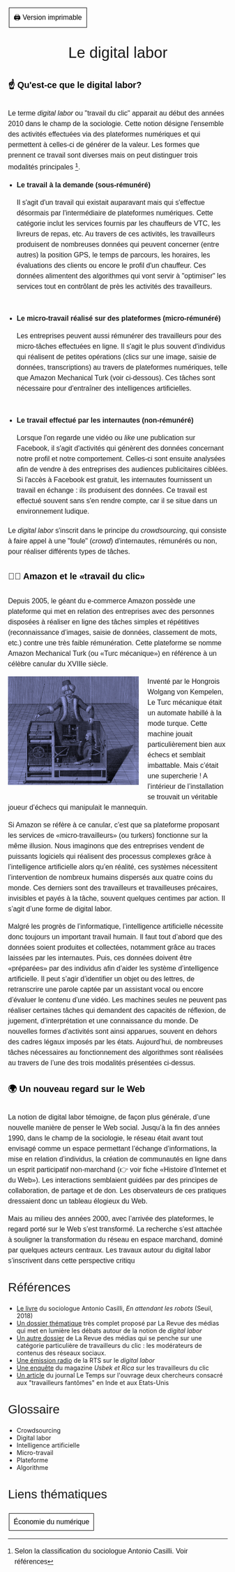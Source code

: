 


<!-- Test de mise en page -->

 <!DOCTYPE html>
<html>
<head>
<style>
.button {
  background-color: white;
  border: 1px solid;
  border-color: black;
  font-family:"Helvetica";
  font-weight:300;
  color: black!important;
  padding: 10px 10px;
  text-align: center;
  text-decoration: none;
  display: inline-block;
  font-size: 16px;
  margin: 4px 2px;
  cursor: pointer;
}
.button:hover {
  text-decoration:none;
  background-color: black; 
  color: white!important;
}
h1 {
    margin-top: 0;
    font-size: 35px;
    font-family: "Helvetica";
    font-weight: 400;
    text-align: center;
}
h2 {
    margin-top: 0;
    font-size: 28px;
    font-family: "Helvetica";
    text-align: left;
    font-weight: 400;
    }
h3 {
    margin-top: 0;
    font-size: 20px;
    font-family: "Helvetica";
    text-align: left;
    font-weight: 400;
    }
p {
    text-align: justify;
    text-justify: inter-word;
    font-size: 16px;
    font-family: "Helvetica";
    text-align: left;
    font-weight: 300;
    line-height:1.5
    }
strong {
    font-weight: 700;
}
ul {
  margin-bottom:20px;
  padding-left:20px;
}
li.simple {
  margin-bottom:20px;
  padding-left:20px;
}
ol {
  margin-bottom: 20px;
  padding-left:15px;
}
.boxed {
  border: 1px solid;$
  border-color:rgb(96, 105, 219);
  padding: 10px;
  } 

</style>
</head>
</html>

<!-- Fin du test de mise en page -->

<a href="#" class="button"> 🖨️ Version imprimable</a>

<br>

# Le digital labor

<br>

<div align="left"; style="font-size:20px ;color:rgb(0, 0, 0); font-family:helvetica">
<b> ☝️ Qu'est-ce que le digital labor?</b>
</div>

<br>

Le terme *digital labor* ou "travail du clic" apparait au début des années 2010 dans le champ de la sociologie. Cette notion désigne l'ensemble des activités effectuées via des plateformes numériques et qui permettent à celles-ci de générer de la valeur. Les formes que prennent ce travail sont diverses mais on peut distinguer trois modalités principales [^1].

* **Le travail à la demande** **(sous-rémunéré)**

  Il s'agit d'un travail qui existait auparavant mais qui s'effectue désormais par l'intermédiaire de plateformes numériques. Cette catégorie inclut les services fournis par les chauffeurs de VTC, les livreurs de repas, etc. Au travers de ces activités, les travailleurs produisent de nombreuses données qui peuvent concerner (entre autres) la position GPS, le temps de parcours, les horaires, les évaluations des clients ou encore le profil d'un chauffeur. Ces données alimentent des algorithmes qui vont servir à "optimiser" les services tout en contrôlant de près les activités des travailleurs.
  
  <br>

* **Le micro-travail réalisé sur des plateformes** **(micro-rémunéré)**


  Les entreprises peuvent aussi rémunérer des travailleurs pour des micro-tâches effectuées en ligne. Il s'agit le plus souvent d'individus qui réalisent de petites opérations (clics sur une image, saisie de données, transcriptions) au travers de plateformes numériques, telle que Amazon Mechanical Turk (voir ci-dessous). Ces tâches sont nécessaire pour d'entraîner des intelligences artificielles.
  
  <br>

* **Le travail effectué par les internautes** **(non-rémunéré)**

  Lorsque l'on regarde une vidéo ou *like* une publication sur Facebook, il s'agit d'activités qui génèrent des données concernant notre profil et notre comportement. Celles-ci sont ensuite analysées afin de vendre à des entreprises des audiences publicitaires ciblées.  Si l'accès à Facebook est gratuit, les internautes fournissent un travail en échange : ils produisent des données. Ce travail est effectué souvent sans s'en rendre compte, car il se situe dans un environnement ludique.
  <br>

Le *digital labor* s'inscrit dans le principe du *crowdsourcing*, qui consiste à faire appel à une "foule" (*crowd*) d'internautes, rémunérés ou non, pour réaliser différents types de tâches.

[^1]: Selon la classification du sociologue Antonio Casilli. Voir références

<br>

<div align="left"; style="font-size:20px ;color:rgb(0, 0, 0); font-family:helvetica">
<b> 👨‍💻 Amazon et le «travail du clic»</b>
</div>

<br>

Depuis 2005, le géant du e-commerce Amazon possède une plateforme qui met en relation des entreprises avec des personnes disposées à réaliser en ligne des tâches simples et répétitives (reconnaissance d’images, saisie de données, classement de mots, etc.) contre une très faible rémunération. Cette plateforme se nomme Amazon Mechanical Turk (ou «Turc mécanique») en référence à un célèbre canular du XVIIIe siècle. 


<img src="mecanical-turk.png" style="width:300px; margin-right:20px; margin-bottom:20px" align="left"> <p>Inventé par le Hongrois Wolgang von Kempelen, Le Turc mécanique était un automate habillé à la mode turque. Cette machine jouait particulièrement bien aux échecs et semblait imbattable. Mais c’était une supercherie ! A l’intérieur de l’installation se trouvait un véritable joueur d’échecs qui manipulait le mannequin.</p>

Si Amazon se réfère à ce canular, c’est que sa plateforme proposant les services de «micro-travailleurs» (ou turkers) fonctionne sur la même illusion. Nous imaginons que des entreprises vendent de puissants logiciels qui réalisent des processus complexes grâce à l’intelligence artificielle alors qu’en réalité, ces systèmes nécessitent l’intervention de nombreux humains dispersés aux quatre coins du monde. Ces derniers sont des travailleurs et travailleuses précaires, invisibles et payés à la tâche, souvent quelques centimes par action. Il s’agit d’une forme de digital labor.

Malgré les progrès de l’informatique, l’intelligence artificielle nécessite donc toujours un important travail humain. Il faut tout d’abord que des données soient produites et collectées, notamment grâce au traces laissées par les internautes. Puis, ces données doivent être «préparées» par des individus afin d’aider les système d’intelligence artificielle. Il peut s’agir d’identifier un objet ou des lettres, de retranscrire une parole captée par un assistant vocal ou encore d’évaluer le contenu d’une vidéo. Les machines seules ne peuvent pas réaliser certaines tâches qui demandent des capacités de réflexion, de jugement, d’interprétation et une connaissance du monde. 
De nouvelles formes d’activités sont ainsi apparues, souvent en dehors des cadres légaux imposés par les états. Aujourd’hui, de nombreuses tâches nécessaires au fonctionnement des algorithmes sont réalisées au travers de l’une des trois modalités présentées ci-dessus.

<br>

<div align="left"; style="font-size:20px ;color:rgb(0, 0, 0); font-family:helvetica">
<b>🌍‍ Un nouveau regard sur le Web</b>
</div

<br>
<br>

La notion de digital labor témoigne, de façon plus générale, d’une nouvelle manière de penser le Web social. Jusqu’à la fin des années 1990, dans le champ de la sociologie, le réseau était avant tout envisagé comme un espace permettant l’échange d’informations, la mise en relation d’individus, la création de communautés en ligne dans un esprit participatif non-marchand (👉 voir fiche «Histoire d’Internet et du Web»). Les interactions semblaient guidées par des principes de collaboration, de partage et de don. Les observateurs de ces pratiques dressaient donc un tableau élogieux du Web.

Mais au milieu des années 2000, avec l’arrivée des plateformes, le regard porté sur le Web s’est transformé. La recherche s’est attachée à souligner la transformation du réseau en espace marchand, dominé par quelques acteurs centraux. Les travaux autour du digital labor s’inscrivent dans cette perspective critiqu


<br>

## Références

* [Le livre](https://www.seuil.com/ouvrage/en-attendant-les-robots-antonio-a-casilli/9782021401882) du sociologue Antonio Casilli, *En attendant les robots* (Seuil, 2018)
*  [Un dossier thématique](https://larevuedesmedias.ina.fr/series/autour-du-digital-labor) très complet proposé par La Revue des médias qui met en lumière les débats autour de la notion de *digital labor*
* [Un autre dossier](https://larevuedesmedias.ina.fr/reseaux-sociaux-moderateurs-web-sarah-t-roberts) de La Revue des médias qui se penche sur une catégorie particulière de travailleurs du clic : les modérateurs de contenus des réseaux sociaux.
* ​[Une émission radio](https://www.rts.ch/play/radio/versus-penser/audio/revolution-travail-15-le-digital-labor?id=9060121&station=a83f29dee7a5d0d3f9fccdb9c92161b1afb512db) de la RTS sur le *digital labor*
*  [Une enquête](https://usbeketrica.com/fr/article/microtravailleurs-de-tous-les-pays-unissez-vous) du magazine *Usbek et Rica* sur les travailleurs du clic
*  [Un article](https://www.letemps.ch/economie/piste-ghost-workers-lintelligence-artificielle) du journal Le Temps sur l'ouvrage deux chercheurs consacré aux "travailleurs fantômes" en Inde et aux Etats-Unis

<br>

## Glossaire

* Crowdsourcing
* Digital labor
* Intelligence artificielle
* Micro-travail
* Plateforme
* Algorithme

<br>

## Liens thématiques

<div class="w3-container">

  <div class="w3-show-inline-block">
  <div class="w3-bar">
    <a href="#" class="button"> Économie du numérique</a>
  </div>
  </div>
</div>